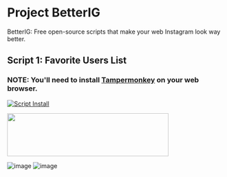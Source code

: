 # Project BetterIG
BetterIG: Free open-source scripts that make your web Instagram look way better.

## Script 1: Favorite Users List
### NOTE: You'll need to install [Tampermonkey](https://www.tampermonkey.net/) on your web browser.

[![Script Install](https://github.com/iblindkiller/BetterIG/assets/155166890/bc46be62-37a9-4104-a6d5-64e07ac5ceaa)](https://gist.github.com/iblindkiller/ecb64e7a5cba6164be5e9171ada975b3)

<img src="https://github.com/iblindkiller/BetterIG/assets/155166890/bc46be62-37a9-4104-a6d5-64e07ac5ceaa" width="375" height="100">

![image](https://github.com/iblindkiller/BetterIG/assets/155166890/98d44a81-100c-4e27-a7fb-16c706f86eaa)
![image](https://github.com/iblindkiller/BetterIG/assets/155166890/d709c6d3-42c8-4723-a2ea-8e09f65b4415)
